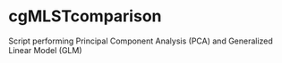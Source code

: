 # cgMLSTcomparison
Script performing Principal Component Analysis (PCA) and Generalized Linear Model (GLM)
